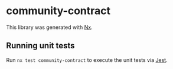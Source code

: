 # community-contract

This library was generated with [Nx](https://nx.dev).

## Running unit tests

Run `nx test community-contract` to execute the unit tests via [Jest](https://jestjs.io).
